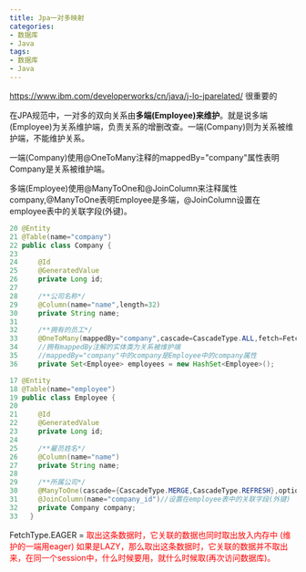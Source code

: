 ```yaml
---
title: Jpa一对多映射
categories:
- 数据库
- Java
tags:
- 数据库
- Java
---
```


https://www.ibm.com/developerworks/cn/java/j-lo-jparelated/   很重要的 

在JPA规范中，一对多的双向关系由**多端(Employee)来维护**。就是说多端(Employee)为关系维护端，负责关系的增删改查。一端(Company)则为关系被维护端，不能维护关系。

一端(Company)使用@OneToMany注释的mappedBy="company"属性表明Company是关系被维护端。

多端(Employee)使用@ManyToOne和@JoinColumn来注释属性company,@ManyToOne表明Employee是多端，@JoinColumn设置在employee表中的关联字段(外键)。

```java
20 @Entity
21 @Table(name="company")
22 public class Company {
23     
24     @Id
25     @GeneratedValue
26     private Long id;
27     
28     /**公司名称*/
29     @Column(name="name",length=32)
30     private String name;
31     
32     /**拥有的员工*/
33     @OneToMany(mappedBy="company",cascade=CascadeType.ALL,fetch=FetchType.LAZY)
34     //拥有mappedBy注解的实体类为关系被维护端
35     //mappedBy="company"中的company是Employee中的company属性
36     private Set<Employee> employees = new HashSet<Employee>();
```

```java
17 @Entity
18 @Table(name="employee")
19 public class Employee {
20     
21     @Id
22     @GeneratedValue
23     private Long id;
24     
25     /**雇员姓名*/
26     @Column(name="name")
27     private String name;
28     
29     /**所属公司*/
30     @ManyToOne(cascade={CascadeType.MERGE,CascadeType.REFRESH},optional=false)//可选属性optional=false,表示company不能为空
31     @JoinColumn(name="company_id")//设置在employee表中的关联字段(外键)
32     private Company company;
33   }
```

FetchType.EAGER = <font style="color:red;">取出这条数据时，它关联的数据也同时取出放入内存中  (维护的一端用eager)
如果是LAZY，那么取出这条数据时，它关联的数据并不取出来，在同一个session中，什么时候要用，就什么时候取(再次访问数据库)。</font>